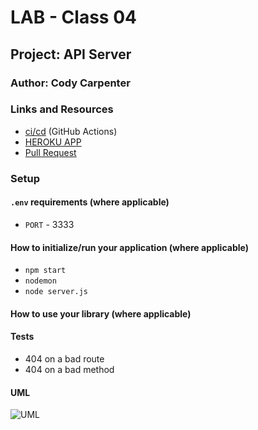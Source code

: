 # LAB - Class 04

## Project: API Server

### Author: Cody Carpenter

### Links and Resources

- [ci/cd](https://github.com/CallMeCody/bearer-auth/actions) (GitHub Actions)
- [HEROKU APP]()
- [Pull Request](https://github.com/CallMeCody/bearer-auth/pull/1)

### Setup

#### `.env` requirements (where applicable)

- `PORT` - 3333

#### How to initialize/run your application (where applicable)

- `npm start`
- `nodemon`
- `node server.js`

#### How to use your library (where applicable)

#### Tests

- 404 on a bad route
- 404 on a bad method


#### UML

![UML]()

